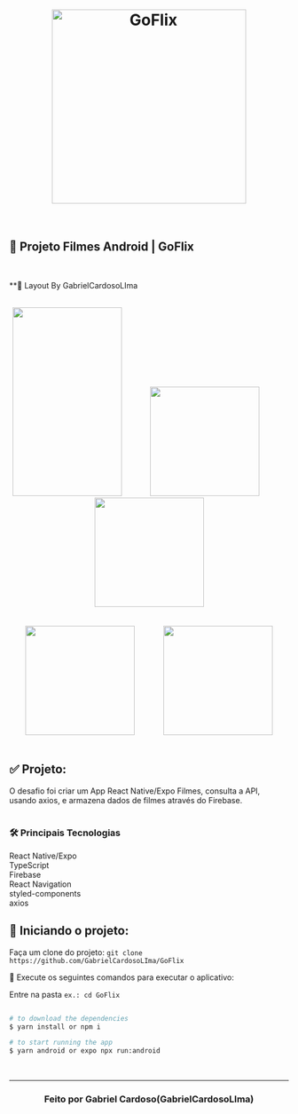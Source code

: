 <h1 align="center">
  <img src="https://user-images.githubusercontent.com/91638316/222982340-3d6add42-ce13-4286-adad-3d253e887c4d.png" alt="GoFlix" width="350" height="350">
</h1>

<br>

## 🚀 Projeto Filmes Android | GoFlix   
<br>

**🎨  Layout By GabrielCardosoLIma<br>

<br> 

<div align="center">
  <img src="https://user-images.githubusercontent.com/91638316/222982904-0b0e1324-74aa-484a-8447-4ba9d40a9283.png" width="197" height="340"/>
  &nbsp &nbsp &nbsp &nbsp &nbsp &nbsp
  <img src="https://user-images.githubusercontent.com/91638316/222983093-4ce038f9-cb1c-4fb2-b710-e25f3379ca4f.jpeg" width="197" />
  &nbsp &nbsp &nbsp &nbsp &nbsp &nbsp
  <img src="https://user-images.githubusercontent.com/91638316/222983186-4b0f1ef0-dabe-44a9-8f7e-9d8dfae480ff.jpeg" width="197" />
  <br>
  <br>
  <br>
  <img src="https://user-images.githubusercontent.com/91638316/222983500-04ef7c15-551d-4e55-a24c-d66c1b9b6398.jpeg" width="197" />
  &nbsp &nbsp &nbsp &nbsp &nbsp &nbsp
  <img src="https://user-images.githubusercontent.com/91638316/222983593-c02abbe3-a74b-4793-9138-d6280a6b8aec.jpeg" width="197" />
</div>

<br>

## ✅  Projeto:

O desafio foi criar um App React Native/Expo Filmes, consulta a API, usando axios, e armazena dados de filmes através do Firebase.<br>
<br>

### 🛠 Principais Tecnologias
React Native/Expo
<br> 
TypeScript
<br> 
Firebase
<br> 
React Navigation
<br> 
styled-components
<br> 
axios

## 🏁 Iniciando o projeto:

Faça um clone do projeto: `git clone https://github.com/GabrielCardosoLIma/GoFlix`

📱 Execute os seguintes comandos para executar o aplicativo:

Entre na pasta `ex.: cd GoFlix`

````zsh

# to download the dependencies
$ yarn install or npm i

# to start running the app
$ yarn android or expo npx run:android

````
<br>

---

<h3 align="center" >
  Feito por Gabriel Cardoso(GabrielCardosoLIma)
</h3>

